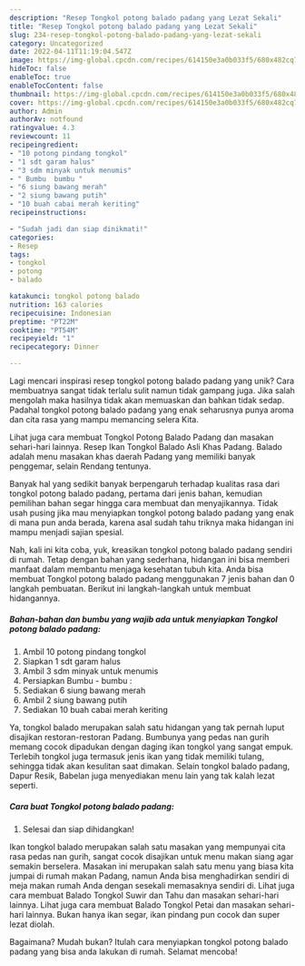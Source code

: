 ```yaml
---
description: "Resep Tongkol potong balado padang yang Lezat Sekali"
title: "Resep Tongkol potong balado padang yang Lezat Sekali"
slug: 234-resep-tongkol-potong-balado-padang-yang-lezat-sekali
category: Uncategorized
date: 2022-04-11T11:19:04.547Z
image: https://img-global.cpcdn.com/recipes/614150e3a0b033f5/680x482cq70/tongkol-potong-balado-padang-foto-resep-utama.jpg
hideToc: false
enableToc: true
enableTocContent: false
thumbnail: https://img-global.cpcdn.com/recipes/614150e3a0b033f5/680x482cq70/tongkol-potong-balado-padang-foto-resep-utama.jpg
cover: https://img-global.cpcdn.com/recipes/614150e3a0b033f5/680x482cq70/tongkol-potong-balado-padang-foto-resep-utama.jpg
author: Admin
authorAv: notfound
ratingvalue: 4.3
reviewcount: 11
recipeingredient:
- "10 potong pindang tongkol"
- "1 sdt garam halus"
- "3 sdm minyak untuk menumis"
- " Bumbu  bumbu "
- "6 siung bawang merah"
- "2 siung bawang putih"
- "10 buah cabai merah keriting"
recipeinstructions:

- "Sudah jadi dan siap dinikmati!"
categories:
- Resep
tags:
- tongkol
- potong
- balado

katakunci: tongkol potong balado 
nutrition: 163 calories
recipecuisine: Indonesian
preptime: "PT22M"
cooktime: "PT54M"
recipeyield: "1"
recipecategory: Dinner

---
```





Lagi mencari inspirasi resep tongkol potong balado padang yang unik? Cara membuatnya sangat tidak terlalu sulit namun tidak gampang juga. Jika salah mengolah maka hasilnya tidak akan memuaskan dan bahkan tidak sedap. Padahal tongkol potong balado padang yang enak seharusnya punya aroma dan cita rasa yang mampu memancing selera Kita.





Lihat juga cara membuat Tongkol Potong Balado Padang dan masakan sehari-hari lainnya. Resep Ikan Tongkol Balado Asli Khas Padang. Balado adalah menu masakan khas daerah Padang yang memiliki banyak penggemar, selain Rendang tentunya.

Banyak hal yang sedikit banyak berpengaruh terhadap kualitas rasa dari tongkol potong balado padang, pertama dari jenis bahan, kemudian pemilihan bahan segar hingga cara membuat dan menyajikannya. Tidak usah pusing jika mau menyiapkan tongkol potong balado padang yang enak di mana pun anda berada, karena asal sudah tahu triknya maka hidangan ini mampu menjadi sajian spesial.






Nah, kali ini kita coba, yuk, kreasikan tongkol potong balado padang sendiri di rumah. Tetap dengan bahan yang sederhana, hidangan ini bisa memberi manfaat dalam membantu menjaga kesehatan tubuh kita. Anda bisa membuat Tongkol potong balado padang menggunakan 7 jenis bahan dan 0 langkah pembuatan. Berikut ini langkah-langkah untuk membuat hidangannya.

<!--inarticleads1-->

##### Bahan-bahan dan bumbu yang wajib ada untuk menyiapkan Tongkol potong balado padang:

1. Ambil 10 potong pindang tongkol
1. Siapkan 1 sdt garam halus
1. Ambil 3 sdm minyak untuk menumis
1. Persiapkan  Bumbu - bumbu :
1. Sediakan 6 siung bawang merah
1. Ambil 2 siung bawang putih
1. Sediakan 10 buah cabai merah keriting


Ya, tongkol balado merupakan salah satu hidangan yang tak pernah luput disajikan restoran-restoran Padang. Bumbunya yang pedas nan gurih memang cocok dipadukan dengan daging ikan tongkol yang sangat empuk. Terlebih tongkol juga termasuk jenis ikan yang tidak memiliki tulang, sehingga tidak akan kesulitan saat dimakan. Selain tongkol balado padang, Dapur Resik, Babelan juga menyediakan menu lain yang tak kalah lezat seperti. 

<!--inarticleads2-->

##### Cara buat Tongkol potong balado padang:


1. Selesai dan siap dihidangkan!

Ikan tongkol balado merupakan salah satu masakan yang mempunyai cita rasa pedas nan gurih, sangat cocok disajikan untuk menu makan siang agar semakin berselera. Masakan ini merupakan salah satu menu yang biasa kita jumpai di rumah makan Padang, namun Anda bisa menghadirkan sendiri di meja makan rumah Anda dengan sesekali memasaknya sendiri di. Lihat juga cara membuat Balado Tongkol Suwir dan Tahu dan masakan sehari-hari lainnya. Lihat juga cara membuat Balado Tongkol Petai dan masakan sehari-hari lainnya. Bukan hanya ikan segar, ikan pindang pun cocok dan super lezat diolah. 

Bagaimana? Mudah bukan? Itulah cara menyiapkan tongkol potong balado padang yang bisa anda lakukan di rumah. Selamat mencoba!
